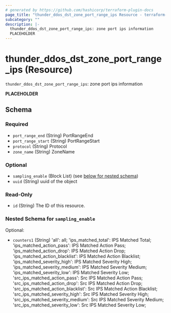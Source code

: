 ```yaml
---
# generated by https://github.com/hashicorp/terraform-plugin-docs
page_title: "thunder_ddos_dst_zone_port_range_ips Resource - terraform-provider-thunder"
subcategory: ""
description: |-
  thunder_ddos_dst_zone_port_range_ips: zone port ips information
  PLACEHOLDER
---
```


# thunder_ddos_dst_zone_port_range_ips (Resource)

`thunder_ddos_dst_zone_port_range_ips`: zone port ips information

__PLACEHOLDER__



<!-- schema generated by tfplugindocs -->
## Schema

### Required

- `port_range_end` (String) PortRangeEnd
- `port_range_start` (String) PortRangeStart
- `protocol` (String) Protocol
- `zone_name` (String) ZoneName

### Optional

- `sampling_enable` (Block List) (see [below for nested schema](#nestedblock--sampling_enable))
- `uuid` (String) uuid of the object

### Read-Only

- `id` (String) The ID of this resource.

<a id="nestedblock--sampling_enable"></a>
### Nested Schema for `sampling_enable`

Optional:

- `counters1` (String) 'all': all; 'ips_matched_total': IPS Matched Total; 'ips_matched_action_pass': IPS Matched Action Pass; 'ips_matched_action_drop': IPS Matched Action Drop; 'ips_matched_action_blacklist': IPS Matched Action Blacklist; 'ips_matched_severity_high': IPS Matched Severity High; 'ips_matched_severity_medium': IPS Matched Severity Medium; 'ips_matched_severity_low': IPS Matched Severity Low; 'src_ips_matched_action_pass': Src IPS Matched Action Pass; 'src_ips_matched_action_drop': Src IPS Matched Action Drop; 'src_ips_matched_action_blacklist': Src IPS Matched Action Blacklist; 'src_ips_matched_severity_high': Src IPS Matched Severity High; 'src_ips_matched_severity_medium': Src IPS Matched Severity Medium; 'src_ips_matched_severity_low': Src IPS Matched Severity Low;


